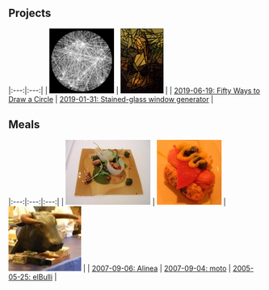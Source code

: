 
## Projects

|:---:|:---:|
| [![](projects/50-circles/icon.png)](projects/50-circles/) | [![](projects/glass/icon.png)](projects/glass/) |
| [2019-06-19: Fifty Ways to Draw a Circle](projects/50-circles/) | [2019-01-31: Stained-glass window generator](projects/glass/) |

## Meals

|:---:|:---:|:---:|
| [![](meals/chicago/alinea/icon.jpg)](meals/chicago/alinea.html) | [![](meals/chicago/moto/icon.jpg)](meals/chicago/moto.html) | [![](meals/elbulli/icon.jpg)](meals/elbulli/) |
| [2007-09-06: Alinea](meals/chicago/alinea.html) | [2007-09-04: moto](meals/chicago/moto.html) | [2005-05-25: elBulli](meals/elbulli/) |

